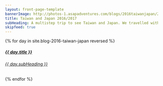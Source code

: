 ```yaml
---
layout: front-page-template
bannerImage: http://photos-1.asapadventures.com/blogs/2016taiwanjapan/2016-01-03/IMG_3068.JPG_compressed.JPEG
title: Taiwan and Japan 2016/2017
subHeading: A multistep trip to see Taiwan and Japan. We travelled with 6 friends in Taiwan and then joined up with another 6 to make a huge group of 12. So much fun!
skipfeed: true
---
```


<div class="text-uppercase adventure-list experience">
  {% for day in site.blog-2016-taiwan-japan reversed %}
    <div class="col-md-6 col-sm-6 animated fadeInUp" data-wow-delay="0.1s" data-wow-duration="1s">
      <a href="{{day.url | prepend: site.baseurl}}">
        <img src="{{ day.bannerImage }}"  alt="" class="img-responsive">
        <div class="overlay-lnk text-uppercase text-center">
          <i class="icon icon-streetsign"></i>
          <h5>{{ day.title }}</h5>
          <h6>{{ day.subHeading }}</h6>
        </div>
      </a>
    </div>
  {% endfor %}
</div>
